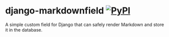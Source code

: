 # django-markdownfield  [![PyPI](https://img.shields.io/pypi/v/django-markdownfield)](https://pypi.org/project/django-markdownfield/)
A simple custom field for Django that can safely render Markdown and store it in the database.
